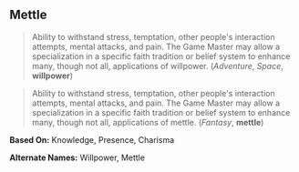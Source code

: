 Mettle
------

> Ability to withstand stress, temptation, other people's interaction attempts, mental attacks, and pain. The Game Master may allow a specialization in a specific faith tradition or belief system to enhance many, though not all, applications of willpower. (_Adventure_, _Space_, __willpower__)

> Ability to withstand stress, temptation, other people's interaction attempts, mental attacks, and pain. The Game Master may allow a specialization in a specific faith tradition or belief system to enhance many, though not all, applications of mettle. (_Fantasy_, __mettle__)

__Based On:__ <span title='Space'>Knowledge</span>, <span title='Adventure'>Presence</span>, <span title='Fantasy'>Charisma</span>

__Alternate Names:__ <span title='Adventure & Space'>Willpower</span>, <span title='Fantasy'>Mettle</span>
